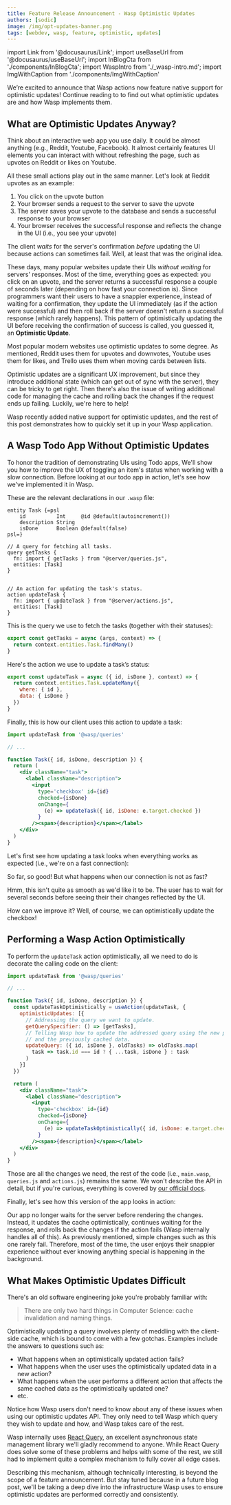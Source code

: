 ```yaml
---
title: Feature Release Announcement - Wasp Optimistic Updates
authors: [sodic]
image: /img/opt-updates-banner.png
tags: [webdev, wasp, feature, optimistic, updates]
---
```


import Link from '@docusaurus/Link';
import useBaseUrl from '@docusaurus/useBaseUrl';
import InBlogCta from './components/InBlogCta';
import WaspIntro from './_wasp-intro.md';
import ImgWithCaption from './components/ImgWithCaption'

We’re excited to announce that Wasp actions now feature native support for optimistic updates!
Continue reading to to find out what optimistic updates are and how Wasp implements them.

<ImgWithCaption alt="Wasp TS support" source="img/opt-updates-banner.png" />

<!--truncate-->

## What are Optimistic Updates Anyway?

Think about an interactive web app you use daily. It could be almost anything (e.g., Reddit, Youtube, Facebook). It almost certainly features UI elements you can interact with without refreshing the page, such as upvotes on Reddit or likes on Youtube.

All these small actions play out in the same manner. Let's look at Reddit upvotes as an example:

1. You click on the upvote button
2. Your browser sends a request to the server to save the upvote
3. The server saves your upvote to the database and sends a successful response to your browser
4. Your browser receives the successful response and reflects the change in the UI (i.e., you see your upvote)

The client _waits_ for the server's confirmation _before_ updating the UI because actions can sometimes fail. Well, at least that was the original idea.

These days, many popular websites update their UIs _without waiting_ for servers' responses. Most of the time, everything goes as expected: you click on an upvote, and the server returns a successful response a couple of seconds later (depending on how fast your connection is). Since programmers want their users to have a snappier experience, instead of waiting for a confirmation, they update the UI immediately (as if the action were successful) and then roll back if the server doesn't return a successful response (which rarely happens). This pattern of optimistically updating the UI before receiving the confirmation of success is called, you guessed it, an **Optimistic Update**.

Most popular modern websites use optimistic updates to some degree. As mentioned, Reddit uses them for upvotes and downvotes, Youtube uses them for likes, and Trello uses them when moving cards between lists.

Optimistic updates are a significant UX improvement, but since they introduce additional state (which can get out of sync with the server), they can be tricky to get right. Then there's also the issue of writing additional code for managing the cache and rolling back the changes if the request ends up failing. Luckily, we're here to help!

Wasp recently added native support for optimistic updates, and the rest of this post demonstrates how to quickly set it up in your Wasp application.

## A Wasp Todo App Without Optimistic Updates

To honor the tradition of demonstrating UIs using Todo apps, We'll show you how to improve the UX of toggling an item's status when working with a slow connection.
Before looking at our todo app in action, let's see how we've implemented it in Wasp.

These are the relevant declarations in our `.wasp` file:

```wasp title="main.wasp"
entity Task {=psl
    id          Int     @id @default(autoincrement())
    description String
    isDone      Boolean @default(false)
psl=}

// A query for fetching all tasks.
query getTasks {
  fn: import { getTasks } from "@server/queries.js",
  entities: [Task]
}


// An action for updating the task's status.
action updateTask {
  fn: import { updateTask } from "@server/actions.js",
  entities: [Task]
}
```

This is the query we use to fetch the tasks (together with their statuses):

```js title="queries.js"
export const getTasks = async (args, context) => {
  return context.entities.Task.findMany()
}
```

Here's the action we use to update a task’s status:

```js title="actions.js"
export const updateTask = async ({ id, isDone }, context) => {
  return context.entities.Task.updateMany({
    where: { id },
    data: { isDone }
  })
}
```

Finally, this is how our client uses this action to update a task:

```jsx title="MainPage.js"
import updateTask from '@wasp/queries'

// ...

function Task({ id, isDone, description }) {
  return (
    <div className="task">
      <label className="description">
        <input
          type='checkbox' id={id}
          checked={isDone}
          onChange={
            (e) => updateTask({ id, isDone: e.target.checked })
          }
        /><span>{description}</span></label>
    </div>
  )
}
```

Let's first see how updating a task looks when everything works as expected (i.e., we're on a fast connection):

<ImgWithCaption alt="Normal todo list" source="img/optimistic-update-feature-announcement-normal.gif" />

So far, so good! But what happens when our connection is not as fast?

<ImgWithCaption alt="Todo list with lag" source="img/optimistic-update-feature-announcement-lag.gif" />

Hmm, this isn't quite as smooth as we'd like it to be.
The user has to wait for several seconds before seeing their their changes reflected by the UI.

How can we improve it? Well, of course, we can optimistically update the checkbox!

## Performing a Wasp Action Optimistically

To perform the `updateTask` action optimistically, all we need to do is decorate the calling code on the client:

```jsx {6-16,25} title="MainPage.js"
import updateTask from '@wasp/queries'

// ...

function Task({ id, isDone, description }) {
  const updateTaskOptimistically = useAction(updateTask, {
    optimisticUpdates: [{
      // Addressing the query we want to update.
      getQuerySpecifier: () => [getTasks],
      // Telling Wasp how to update the addressed query using the new payload
      // and the previously cached data.
      updateQuery: ({ id, isDone }, oldTasks) => oldTasks.map(
        task => task.id === id ? { ...task, isDone } : task
      )
    }]
  })

  return (
    <div className="task">
      <label className="description">
        <input
          type='checkbox' id={id}
          checked={isDone}
          onChange={
            (e) => updateTaskOptimistically({ id, isDone: e.target.checked })
          }
        /><span>{description}</span></label>
    </div>
  )
}
```

Those are all the changes we need, the rest of the code (i.e., `main.wasp`, `queries.js` and `actions.js`) remains the same. We won't describe the API in detail, but if you're curious, everything is covered by [our official docs](/docs/data-model/operations/actions#the-useaction-hook-and-optimistic-updates).

Finally, let's see how this version of the app looks in action:

<ImgWithCaption alt="Optimistically updated todo list" source="img/optimistic-update-feature-announcement-fixed.gif" />

Our app no longer waits for the server before rendering the changes. Instead, it updates the cache optimistically, continues waiting for the response, and rolls back the changes if the action fails (Wasp internally handles all of this). As previously mentioned, simple changes such as this one rarely fail. Therefore, most of the time, the user enjoys their snappier experience without ever knowing anything special is happening in the background.

## What Makes Optimistic Updates Difficult

There's an old software engineering joke you're probably familiar with:

> There are only two hard things in Computer Science: cache invalidation and naming things.

Optimistically updating a query involves plenty of meddling with the client-side cache, which is bound to come with a few gotchas. Examples include the answers to questions such as:

- What happens when an optimistically updated action fails?
- What happens when the user uses the optimistically updated data in a new action?
- What happens when the user performs a different action that affects the same cached data as the optimistically updated one?
- etc.

Notice how Wasp users don't need to know about any of these issues when using our optimistic updates API. They only need to tell Wasp which query they wish to update and how, and Wasp takes care of the rest.

Wasp internally uses [React Query](https://tanstack.com/query/v4), an excellent asynchronous state management library we'll gladly recommend to anyone. While React Query does solve some of these problems and helps with some of the rest, we still had to implement quite a complex mechanism to fully cover all edge cases.

Describing this mechanism, although technically interesting, is beyond the scope of a feature announcement. But stay tuned because in a future blog post, we'll be taking a deep dive into the infrastructure Wasp uses to ensure optimistic updates are performed correctly and consistently.
